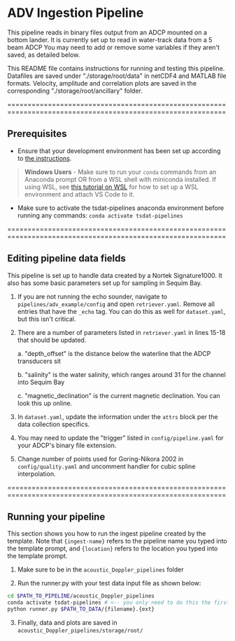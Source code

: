 # ADV Ingestion Pipeline

This pipeline reads in binary files output from an ADCP mounted on a bottom lander. It 
is currently set up to read in water-track data from a 5 beam ADCP You may need to add 
or remove some variables if they aren't saved, as detailed below.

This README file contains instructions for running and testing this pipeline. Datafiles are saved under
"./storage/root/data" in netCDF4 and MATLAB file formats. Velocity, amplitude and correlation plots are 
saved in the corresponding "./storage/root/ancillary" folder.

============================================================================================================

## Prerequisites

* Ensure that your development environment has been set up according to
[the instructions](../../README.md#development-environment-setup).

> **Windows Users** - Make sure to run your `conda` commands from an Anaconda prompt OR from a WSL shell with miniconda
> installed. If using WSL, see [this tutorial on WSL](https://tsdat.readthedocs.io/en/latest/tutorials/wsl.html) for
> how to set up a WSL environment and attach VS Code to it.

* Make sure to activate the tsdat-pipelines anaconda environment before running any 
commands:  `conda activate tsdat-pipelines`

============================================================================================================

## Editing pipeline data fields
This pipeline is set up to handle data created by a Nortek Signature1000. It also has some basic parameters 
set up for sampling in Sequim Bay.

1. If you are not running the echo sounder, navigate to `pipelines/adv_example/config` and open `retriever.yaml`. 
Remove all entries that have the `_echo` tag. You can do this as well for `dataset.yaml`, but this isn't critical.

2. There are a number of parameters listed in `retriever.yaml` in lines 15-18 that should be updated.

    a. "depth_offset" is the distance below the waterline that the ADCP transducers sit

    b. "salinity" is the water salinity, which ranges around 31 for the channel into Sequim Bay

    c. "magnetic_declination" is the current magnetic declination. You can look this up online.

3. In `dataset.yaml`, update the information under the `attrs` block per the data collection specifics.

4. You may need to update the "trigger" listed in `config/pipeline.yaml` for your ADCP's binary file extension.

5. Change number of points used for Goring-Nikora 2002 in `config/quality.yaml` and uncomment handler for
cubic spline interpolation.

============================================================================================================

## Running your pipeline
This section shows you how to run the ingest pipeline created by the template.  Note that `{ingest-name}` refers
to the pipeline name you typed into the template prompt, and `{location}` refers to the location you typed into
the template prompt.

1. Make sure to be in the `acoustic_Doppler_pipelines` folder

2. Run the runner.py with your test data input file as shown below:

```bash
cd $PATH_TO_PIPELINE/acoustic_Doppler_pipelines
conda activate tsdat-pipelines # <-- you only need to do this the first time you start a terminal shell
python runner.py $PATH_TO_DATA/{filename}.{ext}
```

3. Finally, data and plots are saved in `acoustic_Doppler_pipelines/storage/root/`
